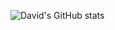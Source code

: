 
![David's GitHub stats](https://github-readme-stats.vercel.app/api?username=davidramos-om&count_private=true&show_icons=true&theme=radical&repo=github-readme-stats&hide_title=true&include_all_commits=true&show_owner=true)
